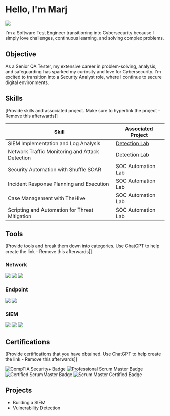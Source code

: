 # Hello, I'm Marj
<a href="https://www.linkedin.com/in/marjorie-alouidor-68b166230/"><img src="https://img.shields.io/badge/-LinkedIn-0072b1?&style=for-the-badge&logo=linkedin&logoColor=white" /></a>



I'm a Software Test Engineer transitioning into Cybersecurity because I simply love challenges, continuous learning, and solving complex problems.

## Objective


As a Senior QA Tester, my extensive career in problem-solving, analysis, and safeguarding has sparked my curiosity and love for Cybersecurity. I'm excited to transition into a Security Analyst role, where I continue to secure digital environments.

## Skills
[Provide skills and associated project. Make sure to hyperlink the project - Remove this afterwards]]

| Skill                                         | Associated Project         |
|-----------------------------------------------|----------------------------|
| SIEM Implementation and Log Analysis          | <a href="https://google.com">Detection Lab</a>|
| Network Traffic Monitoring and Attack Detection | <a href="https://google.com">Detection Lab</a>|
| Security Automation with Shuffle SOAR         | SOC Automation Lab|
| Incident Response Planning and Execution      | SOC Automation Lab|
| Case Management with TheHive                  | SOC Automation Lab|
| Scripting and Automation for Threat Mitigation | SOC Automation Lab|

## Tools
[Provide tools and break them down into categories. Use ChatGPT to help create the link - Remove this afterwards]]

### Network
<div>
    <img src="https://img.shields.io/badge/-Wireshark-1679A7?&style=for-the-badge&logo=Wireshark&logoColor=white" />
    <img src="https://img.shields.io/badge/-Suricata-EF3B2D?&style=for-the-badge&logo=Suricata&logoColor=white" />
    <img src="https://img.shields.io/badge/-Zeek-777BB4?&style=for-the-badge&logo=Zeek&logoColor=white" />
</div>

### Endpoint
<div>
    <img src="https://img.shields.io/badge/-Microsoft_Defender_for_Endpoint-00A4EF?&style=for-the-badge&logo=Microsoft&logoColor=white" />
    <img src="https://img.shields.io/badge/-Velociraptor-4B275F?&style=for-the-badge&logo=Velociraptor&logoColor=white" />
</div>

### SIEM
<div>
    <img src="https://img.shields.io/badge/-Microsoft_Sentinel-0078D4?&style=for-the-badge&logo=Microsoft&logoColor=white" />
    <img src="https://img.shields.io/badge/-Splunk-000000?&style=for-the-badge&logo=Splunk&logoColor=white" />
    <img src="https://img.shields.io/badge/-Elastic-005571?&style=for-the-badge&logo=Elastic&logoColor=white" />
</div>

## Certifications
[Provide certifications that you have obtained. Use ChatGPT to help create the link - Remove this afterwards]]
<div>
<img src="https://img.shields.io/badge/-Security%2B-FF0000?&style=for-the-badge&logo=CompTIA&logoColor=white" alt="CompTIA Security+ Badge" />
<img src="https://img.shields.io/badge/-PSM-007ACC?style=for-the-badge&logo=Scrum&logoColor=white" alt="Professional Scrum Master Badge" />
<img src="https://img.shields.io/badge/-CSM-FFB300?style=for-the-badge&logo=Scrum&logoColor=white" alt="Certified ScrumMaster Badge" />
<img src="https://img.shields.io/badge/-SSM-00796B?style=for-the-badge&logo=Scrum&logoColor=white" alt="Scrum Master Certified Badge" />

## Projects
- Building a SIEM
- Vulnerability Detection
